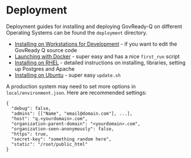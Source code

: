Deployment
==========

Deployment guides for installing and deploying GovReady-Q on different Operating Systems can be found the `deployment` directory.

* [Installing on Workstations for Development](local/README.md) - if you want to edit the GovReady Q source code
* [Launching with Docker](docker/README.md) - super easy and has a nice `first_run` script
* [Installing on RHEL](rhel/README.md) - detailed instructions on installing, libraries, setting up Postgres and Apache
* [Installing on Ubuntu](ubuntu/README.md) - super easy `update.sh`

A production system may need to set more options in `local/environment.json`. Here are recommended settings:

	{
	  "debug": false,
	  "admins": [["Name", "email@domain.com"], ...],
	  "host": "q.<yourdomain>.com",
	  "organization-parent-domain": "<yourdomain>.com",
	  "organization-seen-anonymously": false,
	  "https": true,
	  "secret-key": "something random here",
	  "static": "/root/public_html"
	}
